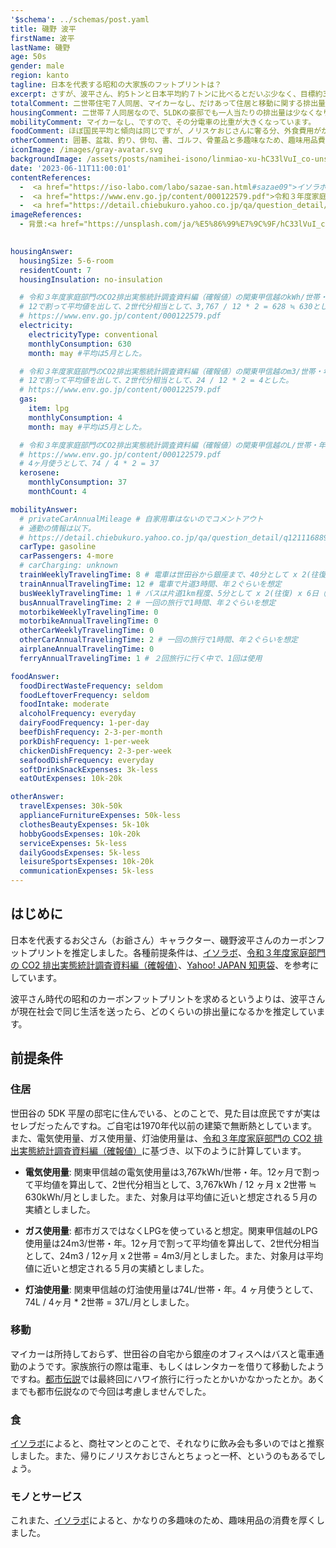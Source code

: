 ```yaml
---
'$schema': ../schemas/post.yaml
title: 磯野 波平
firstName: 波平
lastName: 磯野
age: 50s
gender: male
region: kanto
tagline: 日本を代表する昭和の大家族のフットプリントは？
excerpt: さすが、波平さん、約5トンと日本平均約７トンに比べるとだいぶ少なく、目標約3トンに向けて中間地点の排出量です。
totalComment: 二世帯住宅７人同居、マイカーなし、だけあって住居と移動に関する排出量が少ないですね。
housingComment: 二世帯７人同居なので、5LDKの豪邸でも一人当たりの排出量は少なくなります。ここで、-1.18トン稼いでいます。
mobilityComment: マイカーなし、ですので、その分電車の比重が大きくなっています。
foodComment: ほぼ国民平均と傾向は同じですが、ノリスケおじさんに奢る分、外食費用がかさんでいます。
otherComment: 囲碁、盆栽、釣り、俳句、書、ゴルフ、骨董品と多趣味なため、趣味用品費用が大きいです。
iconImage: /images/gray-avatar.svg
backgroundImage: /assets/posts/namihei-isono/linmiao-xu-hC33lVuI_co-unsplash.jpg
date: '2023-06-11T11:00:01'
contentReferences:
  -  <a href="https://iso-labo.com/labo/sazae-san.html#sazae09">イソラボ</a>
  -  <a href="https://www.env.go.jp/content/000122579.pdf">令和３年度家庭部門のCO2排出実態統計調査資料編（確報値）</a>
  -  <a href="https://detail.chiebukuro.yahoo.co.jp/qa/question_detail/q12111688952">Yahoo! JAPAN 知恵袋</a>
imageReferences: 
  - 背景:<a href="https://unsplash.com/ja/%E5%86%99%E7%9C%9F/hC33lVuI_co?utm_source=unsplash&utm_medium=referral&utm_content=creditCopyText">Unsplash</a>の<a href="https://unsplash.com/@linrock?utm_source=unsplash&utm_medium=referral&utm_content=creditCopyText">Linmiao Xu</a>が撮影した写真
  

housingAnswer:
  housingSize: 5-6-room
  residentCount: 7
  housingInsulation: no-insulation

  # 令和３年度家庭部門のCO2排出実態統計調査資料編（確報値）の関東甲信越のkWh/世帯・年が3,767kWh
  # 12で割って平均値を出して、2世代分相当として、3,767 / 12 * 2 = 628 ≒ 630とした。
  # https://www.env.go.jp/content/000122579.pdf
  electricity:
    electricityType: conventional
    monthlyConsumption: 630
    month: may #平均は5月とした。

  # 令和３年度家庭部門のCO2排出実態統計調査資料編（確報値）の関東甲信越のm3/世帯・年が24
  # 12で割って平均値を出して、2世代分相当として、24 / 12 * 2 = 4とした。
  # https://www.env.go.jp/content/000122579.pdf
  gas:
    item: lpg
    monthlyConsumption: 4
    month: may #平均は5月とした。

  # 令和３年度家庭部門のCO2排出実態統計調査資料編（確報値）の関東甲信越のL/世帯・年が74
  # https://www.env.go.jp/content/000122579.pdf
  # 4ヶ月使うとして、74 / 4 * 2 = 37
  kerosene:
    monthlyConsumption: 37
    monthCount: 4

mobilityAnswer:
  # privateCarAnnualMileage # 自家用車はないのでコメントアウト
  # 通勤の情報は以下。
  # https://detail.chiebukuro.yahoo.co.jp/qa/question_detail/q12111688952
  carType: gasoline
  carPassengers: 4-more
  # carCharging: unknown
  trainWeeklyTravelingTime: 8 # 電車は世田谷から銀座まで、40分として x 2(往復) x 6日（当時は土曜も働いていた） = 8 hr
  trainAnnualTravelingTime: 12 # 電車で片道3時間、年２ぐらいを想定
  busWeeklyTravelingTime: 1 # バスは片道1km程度、5分として x 2(往復) x 6日（当時は土曜も働いていた） = 1 hr
  busAnnualTravelingTime: 2 # 一回の旅行で1時間、年２ぐらいを想定
  motorbikeWeeklyTravelingTime: 0
  motorbikeAnnualTravelingTime: 0
  otherCarWeeklyTravelingTime: 0
  otherCarAnnualTravelingTime: 2 # 一回の旅行で1時間、年２ぐらいを想定
  airplaneAnnualTravelingTime: 0
  ferryAnnualTravelingTime: 1 # ２回旅行に行く中で、1回は使用

foodAnswer:
  foodDirectWasteFrequency: seldom
  foodLeftoverFrequency: seldom
  foodIntake: moderate
  alcoholFrequency: everyday
  dairyFoodFrequency: 1-per-day
  beefDishFrequency: 2-3-per-month
  porkDishFrequency: 1-per-week
  chickenDishFrequency: 2-3-per-week
  seafoodDishFrequency: everyday
  softDrinkSnackExpenses: 3k-less
  eatOutExpenses: 10k-20k

otherAnswer:
  travelExpenses: 30k-50k
  applianceFurnitureExpenses: 50k-less
  clothesBeautyExpenses: 5k-10k
  hobbyGoodsExpenses: 10k-20k
  serviceExpenses: 5k-less
  dailyGoodsExpenses: 5k-less
  leisureSportsExpenses: 10k-20k
  communicationExpenses: 5k-less
---
```


## はじめに

日本を代表するお父さん（お爺さん）キャラクター、磯野波平さんのカーボンフットプリントを推定しました。各種前提条件は、[イソラボ](https://iso-labo.com/labo/sazae-san.html#sazae09)、[令和３年度家庭部門の CO2 排出実態統計調査資料編（確報値）](https://www.env.go.jp/content/000122579.pdf)、[Yahoo! JAPAN 知恵袋](https://detail.chiebukuro.yahoo.co.jp/qa/question_detail/q12111688952)、を参考にしています。

波平さん時代の昭和のカーボンフットプリントを求めるというよりは、波平さんが現在社会で同じ生活を送ったら、どのくらいの排出量になるかを推定しています。

## 前提条件

### 住居

世田谷の 5DK 平屋の邸宅に住んでいる、とのことで、見た目は庶民ですが実はセレブだったんですね。ご自宅は1970年代以前の建築で無断熱としています。
また、電気使用量、ガス使用量、灯油使用量は、[令和３年度家庭部門の CO2 排出実態統計調査資料編（確報値）](https://www.env.go.jp/content/000122579.pdf)に基づき、以下のように計算しています。

- **電気使用量**: 関東甲信越の電気使用量は3,767kWh/世帯・年。12ヶ月で割って平均値を算出して、2世代分相当として、3,767kWh / 12 ヶ月 x 2世帯 ≒ 630kWh/月としました。また、対象月は平均値に近いと想定される５月の実績としました。

- **ガス使用量**: 都市ガスではなくLPGを使っていると想定。関東甲信越のLPG使用量は24m3/世帯・年。12ヶ月で割って平均値を算出して、2世代分相当として、24m3 / 12ヶ月 x 2世帯 = 4m3/月としました。また、対象月は平均値に近いと想定される５月の実績としました。

- **灯油使用量**: 関東甲信越の灯油使用量は74L/世帯・年。4 ヶ月使うとして、74L / 4ヶ月 * 2世帯 = 37L/月としました。

### 移動

マイカーは所持しておらず、世田谷の自宅から銀座のオフィスへはバスと電車通勤のようです。家族旅行の際は電車、もしくはレンタカーを借りて移動したようですね。[都市伝説](https://ghibli-tosidensetu.com/%E3%82%B5%E3%82%B6%E3%82%A8%E3%81%95%E3%82%93%E3%81%AE%E6%9C%80%E7%B5%82%E5%9B%9E%E3%81%AF%E3%83%8F%E3%83%AF%E3%82%A4%E6%97%85%E8%A1%8C%EF%BC%81%E6%84%8F%E5%A4%96%E9%81%8E%E3%81%8E%E3%82%8B%E7%B5%90.html)では最終回にハワイ旅行に行ったとかいかなかったとか。あくまでも都市伝説なので今回は考慮しませんでした。

### 食

[イソラボ](https://iso-labo.com/labo/sazae-san.html#sazae09)によると、商社マンとのことで、それなりに飲み会も多いのではと推察しました。また、帰りにノリスケおじさんとちょっと一杯、というのもあるでしょう。

### モノとサービス

これまた、[イソラボ](https://iso-labo.com/labo/sazae-san.html#sazae09)によると、かなりの多趣味のため、趣味用品の消費を厚くしました。
